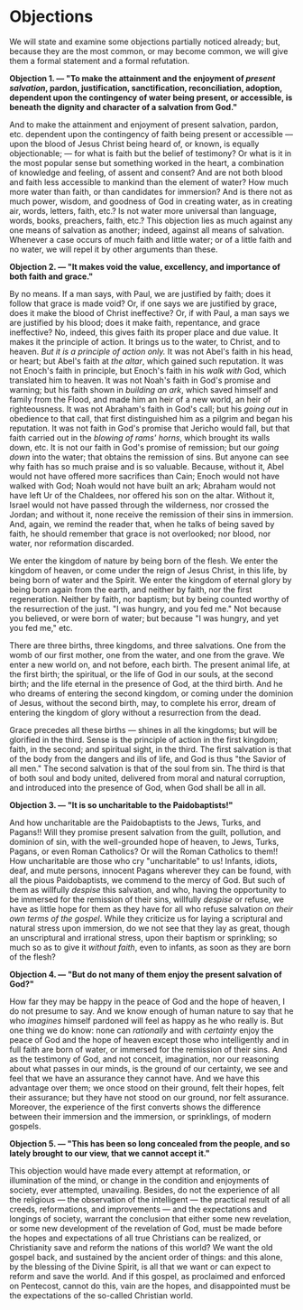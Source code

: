 # Objections

We will state and examine some objections partially noticed already; but, because they are the most common, or may become common, we will give them a formal statement and a formal refutation.

**Objection 1. — "To make the attainment and the enjoyment of *present salvation*, pardon, justification, sanctification, reconciliation, adoption, dependent upon the contingency of water being present, or accessible, is beneath the dignity and character of a salvation from God."**

And to make the attainment and enjoyment of present salvation, pardon, etc. dependent upon the contingency of faith being present or accessible — upon the blood of Jesus Christ being heard of, or known, is equally objectionable; — for what is faith but the belief of testimony? Or what is it in the most popular sense but something worked in the heart, a combination of knowledge and feeling, of assent and consent? And are not both blood and faith less accessible to mankind than the element of water? How much more water than faith, or than candidates for immersion? And is there not as much power, wisdom, and goodness of God in creating water, as in creating air, words, letters, faith, etc.? Is not water more universal than language, words, books, preachers, faith, etc.? This objection lies as much against any one means of salvation as another; indeed, against all means of salvation. Whenever a case occurs of much faith and little water; or of a little faith and no water, we will repel it by other arguments than these.

**Objection 2. — "It makes void the value, excellency, and importance of both faith and grace."**

By no means. If a man says, with Paul, we are justified by faith; does it follow that grace is made void? Or, if one says we are justified by grace, does it make the blood of Christ ineffective? Or, if with Paul, a man says we are justified by his blood; does it make faith, repentance, and grace ineffective? No, indeed, this gives faith its proper place and due value. It makes it the principle of action. It brings us to the water, to Christ, and to heaven. *But it is a principle of action only.* It was not Abel's faith in his head, or heart; but Abel's faith at *the altar*, which gained such reputation. It was not Enoch's faith in principle, but Enoch's faith in his *walk with* God, which translated him to heaven. It was not Noah's faith in God's promise and warning; but his faith shown in *building an ark*, which saved himself and family from the Flood, and made him an heir of a new world, an heir of righteousness. It was not Abraham's faith in God's call; but his *going out* in obedience to that call, that first distinguished him as a pilgrim and began his reputation. It was not faith in God's promise that Jericho would fall, but that faith carried out in the *blowing of rams' horns*, which brought its walls down, etc. It is not our faith in God's promise of remission; but our *going down* into the water; that obtains the remission of sins. But anyone can see why faith has so much praise and is so valuable. Because, without it, Abel would not have offered more sacrifices than Cain; Enoch would not have walked with God; Noah would not have built an ark; Abraham would not have left Ur of the Chaldees, nor offered his son on the altar. Without it, Israel would not have passed through the wilderness, nor crossed the Jordan; and without it, none receive the remission of their sins in immersion. And, again, we remind the reader that, when he talks of being saved by faith, he should remember that grace is not overlooked; nor blood, nor water, nor reformation discarded.

We enter the kingdom of nature by being born of the flesh. We enter the kingdom of heaven, or come under the reign of Jesus Christ, in this life, by being born of water and the Spirit. We enter the kingdom of eternal glory by being born again from the earth, and neither by faith, nor the first regeneration. Neither by faith, nor baptism; but by being counted worthy of the resurrection of the just. "I was hungry, and you fed me." Not because you believed, or were born of water; but because "I was hungry, and yet you fed me," etc.

There are three births, three kingdoms, and three salvations. One from the womb of our first mother, one from the water, and one from the grave. We enter a new world on, and not before, each birth. The present animal life, at the first birth; the spiritual, or the life of God in our souls, at the second birth; and the life eternal in the presence of God, at the third birth. And he who dreams of entering the second kingdom, or coming under the dominion of Jesus, without the second birth, may, to complete his error, dream of entering the kingdom of glory without a resurrection from the dead.

Grace precedes all these births — shines in all the kingdoms; but will be glorified in the third. Sense is the principle of action in the first kingdom; faith, in the second; and spiritual sight, in the third. The first salvation is that of the body from the dangers and ills of life, and God is thus "the Savior of all men." The second salvation is that of the soul from sin. The third is that of both soul and body united, delivered from moral and natural corruption, and introduced into the presence of God, when God shall be all in all.

**Objection 3. — "It is so uncharitable to the Paidobaptists!"**

And how uncharitable are the Paidobaptists to the Jews, Turks, and Pagans!! Will they promise present salvation from the guilt, pollution, and dominion of sin, with the well-grounded hope of heaven, to Jews, Turks, Pagans, or even Roman Catholics? Or will the Roman Catholics to them!! How uncharitable are those who cry "uncharitable" to us! Infants, idiots, deaf, and mute persons, innocent Pagans wherever they can be found, with all the pious Paidobaptists, we commend to the mercy of God. But such of them as willfully *despise* this salvation, and who, having the opportunity to be immersed for the remission of their sins, willfully *despise* or refuse, we have as little hope for them as they have for all who refuse salvation *on their own terms of the gospel*. While they criticize us for laying a scriptural and natural stress upon immersion, do we not see that they lay as great, though an unscriptural and irrational stress, upon their baptism or sprinkling; so much so as to give it *without faith*, even to infants, as soon as they are born of the flesh?

**Objection 4. — "But do not many of them enjoy the present salvation of God?"**

How far they may be happy in the peace of God and the hope of heaven, I do not presume to say. And we know enough of human nature to say that he who *imagines* himself pardoned will feel as happy as he who really is. But one thing we do know: none can *rationally* and with *certainty* enjoy the peace of God and the hope of heaven except those who intelligently and in full faith are born of water, or immersed for the remission of their sins. And as the testimony of God, and not conceit, imagination, nor our reasoning about what passes in our minds, is the ground of our certainty, we see and feel that we have an assurance they cannot have. And we have this advantage over them; we once stood on their ground, felt their hopes, felt their assurance; but they have not stood on our ground, nor felt assurance. Moreover, the experience of the first converts shows the difference between their immersion and the immersion, or sprinklings, of modern gospels.

**Objection 5. — "This has been so long concealed from the people, and so lately brought to our view, that we cannot accept it."**

This objection would have made every attempt at reformation, or illumination of the mind, or change in the condition and enjoyments of society, ever attempted, unavailing. Besides, do not the experience of all the religious — the observation of the intelligent — the practical result of all creeds, reformations, and improvements — and the expectations and longings of society, warrant the conclusion that either some new revelation, or some new development of the revelation of God, must be made before the hopes and expectations of all true Christians can be realized, or Christianity save and reform the nations of this world? We want the old gospel back, and sustained by the ancient order of things: and this alone, by the blessing of the Divine Spirit, is all that we want or can expect to reform and save the world. And if this gospel, as proclaimed and enforced on Pentecost, cannot do this, vain are the hopes, and disappointed must be the expectations of the so-called Christian world.
